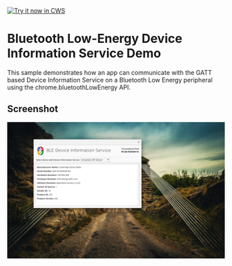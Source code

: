 <a target="_blank" href="https://chrome.google.com/webstore/detail/dblimghcclaakknbpajckcamddhjaaai">![Try it now in CWS](https://raw.github.com/GoogleChrome/chrome-extensions-samples/master/apps/tryitnowbutton.png "Click here to install this sample from the Chrome Web Store")</a>


Bluetooth Low-Energy Device Information Service Demo
====================================================

This sample demonstrates how an app can communicate with the GATT based Device
Information Service on a Bluetooth Low Energy peripheral using the
chrome.bluetoothLowEnergy API.


## Screenshot
![screenshot](/samples/bluetooth-samples/device-info-demo/assets/screenshot_1280_800.png)
